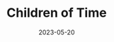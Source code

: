 ---
title: "Children of Time"
authors: "Adrian Tchaikovsky"
date: 2023-05-20
star_rating: 5
books/tags:
    - "fiction"
    - "science-fiction"
---